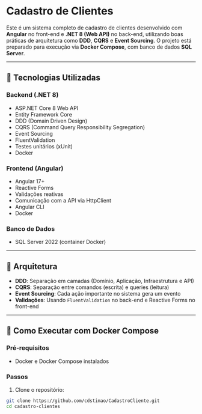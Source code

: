 # Cadastro de Clientes

Este é um sistema completo de cadastro de clientes desenvolvido com **Angular** no front-end e **.NET 8 (Web API)** no back-end, utilizando boas práticas de arquitetura como **DDD**, **CQRS** e **Event Sourcing**. O projeto está preparado para execução via **Docker Compose**, com banco de dados **SQL Server**.

---

## 🚀 Tecnologias Utilizadas

### Backend (.NET 8)
- ASP.NET Core 8 Web API
- Entity Framework Core
- DDD (Domain Driven Design)
- CQRS (Command Query Responsibility Segregation)
- Event Sourcing
- FluentValidation
- Testes unitários (xUnit)
- Docker

### Frontend (Angular)
- Angular 17+
- Reactive Forms
- Validações reativas
- Comunicação com a API via HttpClient
- Angular CLI
- Docker

### Banco de Dados
- SQL Server 2022 (container Docker)

---

## 🧱 Arquitetura

- **DDD**: Separação em camadas (Domínio, Aplicação, Infraestrutura e API)
- **CQRS**: Separação entre comandos (escrita) e queries (leitura)
- **Event Sourcing**: Cada ação importante no sistema gera um evento
- **Validações**: Usando `FluentValidation` no back-end e Reactive Forms no front-end

---

## 🐳 Como Executar com Docker Compose

### Pré-requisitos
- Docker e Docker Compose instalados

### Passos

1. Clone o repositório:

```bash
git clone https://github.com/cdstimao/CadastroCliente.git
cd cadastro-clientes
